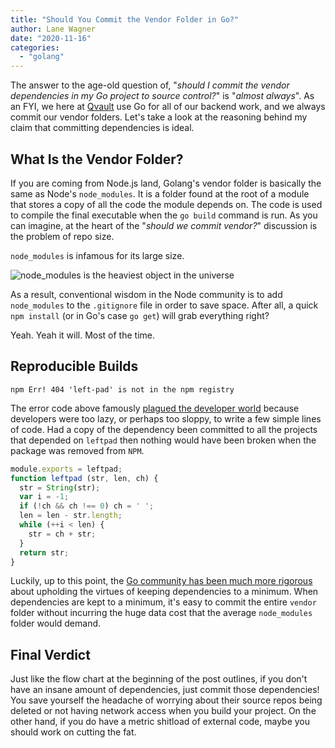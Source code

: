 ```yaml
---
title: "Should You Commit the Vendor Folder in Go?"
author: Lane Wagner
date: "2020-11-16"
categories: 
  - "golang"
---
```


The answer to the age-old question of, "_should I commit the vendor dependencies in my Go project to source control?_" is "_almost always_". As an FYI, we here at [Qvault](https://qvault.io) use Go for all of our backend work, and we always commit our vendor folders. Let's take a look at the reasoning behind my claim that committing dependencies is ideal.

## What Is the Vendor Folder?

If you are coming from Node.js land, Golang's vendor folder is basically the same as Node's `node_modules`. It is a folder found at the root of a module that stores a copy of all the code the module depends on. The code is used to compile the final executable when the `go build` command is run. As you can imagine, at the heart of the "_should we commit vendor?_" discussion is the problem of repo size.

`node_modules` is infamous for its large size.

![node_modules is the heaviest object in the universe](/img/tfugj4n3l6ez-300x216.png)

As a result, conventional wisdom in the Node community is to add `node_modules` to the `.gitignore` file in order to save space. After all, a quick `npm install` (or in Go's case `go get`) will grab everything right?

Yeah. Yeah it will. Most of the time.

## Reproducible Builds

`npm Err! 404 'left-pad' is not in the npm registry`

The error code above famously [plagued the developer world](https://qz.com/646467/how-one-programmer-broke-the-internet-by-deleting-a-tiny-piece-of-code/) because developers were too lazy, or perhaps too sloppy, to write a few simple lines of code. Had a copy of the dependency been committed to all the projects that depended on `leftpad` then nothing would have been broken when the package was removed from `NPM`.

```js
module.exports = leftpad;
function leftpad (str, len, ch) {
  str = String(str);
  var i = -1;
  if (!ch && ch !== 0) ch = ' ';
  len = len - str.length;
  while (++i < len) {
    str = ch + str;
  }
  return str;
}
```

Luckily, up to this point, the [Go community has been much more rigorous](https://research.swtch.com/deps) about upholding the virtues of keeping dependencies to a minimum. When dependencies are kept to a minimum, it's easy to commit the entire `vendor` folder without incurring the huge data cost that the average `node_modules` folder would demand.

## Final Verdict

Just like the flow chart at the beginning of the post outlines, if you don't have an insane amount of dependencies, just commit those dependencies! You save yourself the headache of worrying about their source repos being deleted or not having network access when you build your project. On the other hand, if you do have a metric shitload of external code, maybe you should work on cutting the fat.
